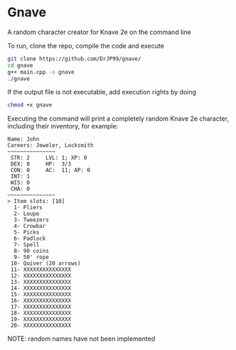 # Gnave

A random character creator for Knave 2e on the command line

To run, clone the repo, compile the code and execute

```bash
git clone https://github.com/DrJP99/gnave/
cd gnave
g++ main.cpp -o gnave
./gnave
```

If the output file is not executable, add execution rights by doing

```bash
chmod +x gnave
```

Executing the command will print a completely random Knave 2e character, including their inventory, for example:

```
Name: John
Careers: Jeweler, Locksmith
~~~~~~~~~~~~~~~
 STR: 2		LVL: 1; XP: 0
 DEX: 0		HP:  3/3
 CON: 0		AC:  11; AP: 0
 INT: 1
 WIS: 0
 CHA: 0
~~~~~~~~~~~~~~~
> Item slots: [10]
  1- Pliers
  2- Loupe
  3- Tweezers
  4- Crowbar
  5- Picks
  6- Padlock
  7- Spell
  8- 90 coins
  9- 50' rope
 10- Quiver (20 arrows)
 11- XXXXXXXXXXXXXXX
 12- XXXXXXXXXXXXXXX
 13- XXXXXXXXXXXXXXX
 14- XXXXXXXXXXXXXXX
 15- XXXXXXXXXXXXXXX
 16- XXXXXXXXXXXXXXX
 17- XXXXXXXXXXXXXXX
 18- XXXXXXXXXXXXXXX
 19- XXXXXXXXXXXXXXX
 20- XXXXXXXXXXXXXXX
```

NOTE: random names have not been implemented
